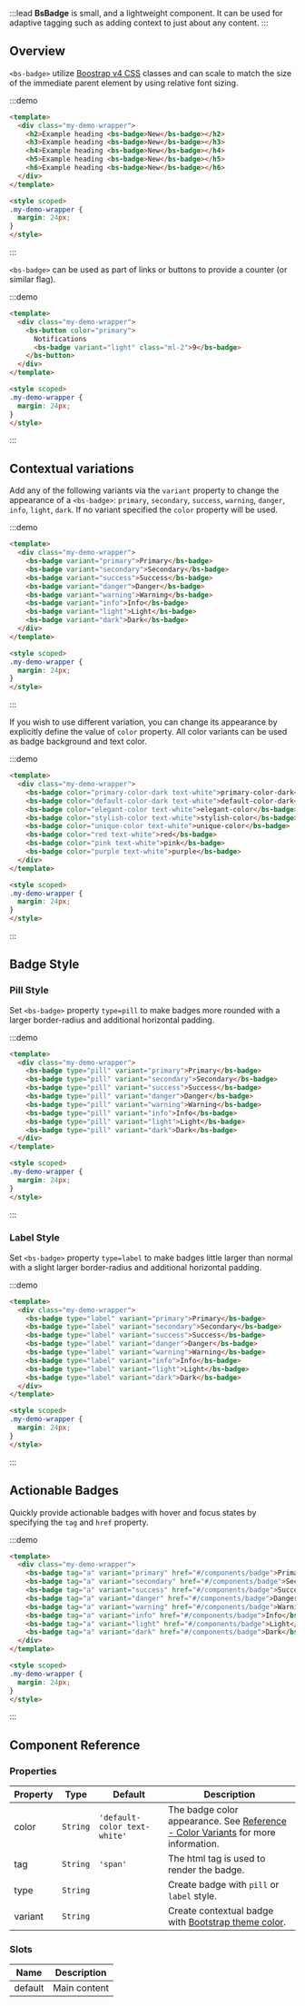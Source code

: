 :::lead
**BsBadge** is small, and a lightweight component. It can be used for adaptive tagging such as 
adding context to just about any content.
:::


## Overview

`<bs-badge>` utilize [Boostrap v4 CSS](https://getbootstrap.com/docs/4.5/components/badge/) 
classes and can scale to match the size of the immediate parent element by using relative font sizing.

:::demo
```html
<template>
  <div class="my-demo-wrapper">
    <h2>Example heading <bs-badge>New</bs-badge></h2>
    <h3>Example heading <bs-badge>New</bs-badge></h3>
    <h4>Example heading <bs-badge>New</bs-badge></h4>
    <h5>Example heading <bs-badge>New</bs-badge></h5>
    <h6>Example heading <bs-badge>New</bs-badge></h6>
  </div>
</template>

<style scoped>
.my-demo-wrapper {
  margin: 24px;
}
</style>
```
:::

`<bs-badge>` can be used as part of links or buttons to provide a counter (or similar flag).

:::demo
```html
<template>
  <div class="my-demo-wrapper">
    <bs-button color="primary">
      Notifications 
      <bs-badge variant="light" class="ml-2">9</bs-badge>
    </bs-button>
  </div>
</template>

<style scoped>
.my-demo-wrapper {
  margin: 24px;
}
</style>
```
:::


## Contextual variations

Add any of the following variants via the `variant` property to change the appearance of a `<bs-badge>`: 
`primary`, `secondary`, `success`, `warning`, `danger`, `info`, `light`, `dark`. If no variant specified 
the `color` property will be used.

:::demo
```html
<template>
  <div class="my-demo-wrapper">
    <bs-badge variant="primary">Primary</bs-badge>
    <bs-badge variant="secondary">Secondary</bs-badge>
    <bs-badge variant="success">Success</bs-badge>
    <bs-badge variant="danger">Danger</bs-badge>
    <bs-badge variant="warning">Warning</bs-badge>
    <bs-badge variant="info">Info</bs-badge>
    <bs-badge variant="light">Light</bs-badge>
    <bs-badge variant="dark">Dark</bs-badge>
  </div>
</template>

<style scoped>
.my-demo-wrapper {
  margin: 24px;
}
</style>
```
:::

If you wish to use different variation, you can change its appearance by explicitly define the value 
of `color` property. All color variants can be used as badge background and text color.

:::demo
```html
<template>
  <div class="my-demo-wrapper">
    <bs-badge color="primary-color-dark text-white">primary-color-dark</bs-badge>
    <bs-badge color="default-color-dark text-white">default-color-dark</bs-badge>
    <bs-badge color="elegant-color text-white">elegant-color</bs-badge>
    <bs-badge color="stylish-color text-white">stylish-color</bs-badge>
    <bs-badge color="unique-color text-white">unique-color</bs-badge>
    <bs-badge color="red text-white">red</bs-badge>
    <bs-badge color="pink text-white">pink</bs-badge>
    <bs-badge color="purple text-white">purple</bs-badge>
  </div>
</template>

<style scoped>
.my-demo-wrapper {
  margin: 24px;
}
</style>
```
:::


## Badge Style

### Pill Style

Set `<bs-badge>` property `type=pill` to make badges more rounded with a larger border-radius and
additional horizontal padding.

:::demo
```html
<template>
  <div class="my-demo-wrapper">
    <bs-badge type="pill" variant="primary">Primary</bs-badge>
    <bs-badge type="pill" variant="secondary">Secondary</bs-badge>
    <bs-badge type="pill" variant="success">Success</bs-badge>
    <bs-badge type="pill" variant="danger">Danger</bs-badge>
    <bs-badge type="pill" variant="warning">Warning</bs-badge>
    <bs-badge type="pill" variant="info">Info</bs-badge>
    <bs-badge type="pill" variant="light">Light</bs-badge>
    <bs-badge type="pill" variant="dark">Dark</bs-badge>
  </div>
</template>

<style scoped>
.my-demo-wrapper {
  margin: 24px;
}
</style>
```
:::

### Label Style

Set `<bs-badge>` property `type=label` to make badges little larger than normal with a slight larger 
border-radius and additional horizontal padding. 

:::demo
```html
<template>
  <div class="my-demo-wrapper">
    <bs-badge type="label" variant="primary">Primary</bs-badge>
    <bs-badge type="label" variant="secondary">Secondary</bs-badge>
    <bs-badge type="label" variant="success">Success</bs-badge>
    <bs-badge type="label" variant="danger">Danger</bs-badge>
    <bs-badge type="label" variant="warning">Warning</bs-badge>
    <bs-badge type="label" variant="info">Info</bs-badge>
    <bs-badge type="label" variant="light">Light</bs-badge>
    <bs-badge type="label" variant="dark">Dark</bs-badge>
  </div>
</template>

<style scoped>
.my-demo-wrapper {
  margin: 24px;
}
</style>
```
:::


## Actionable Badges

Quickly provide actionable badges with hover and focus states by specifying the `tag` and `href` property.

:::demo
```html
<template>
  <div class="my-demo-wrapper">
    <bs-badge tag="a" variant="primary" href="#/components/badge">Primary</bs-badge>
    <bs-badge tag="a" variant="secondary" href="#/components/badge">Secondary</bs-badge>
    <bs-badge tag="a" variant="success" href="#/components/badge">Success</bs-badge>
    <bs-badge tag="a" variant="danger" href="#/components/badge">Danger</bs-badge>
    <bs-badge tag="a" variant="warning" href="#/components/badge">Warning</bs-badge>
    <bs-badge tag="a" variant="info" href="#/components/badge">Info</bs-badge>
    <bs-badge tag="a" variant="light" href="#/components/badge">Light</bs-badge>
    <bs-badge tag="a" variant="dark" href="#/components/badge">Dark</bs-badge>
  </div>
</template>

<style scoped>
.my-demo-wrapper {
  margin: 24px;
}
</style>
```
:::


## Component Reference

### Properties

<div class="cmp-property">

| Property | Type     | Default  | Description |
|----------|----------|----------|-------------|
| color    | `String` | `'default-color text-white'` | The badge color appearance. See [Reference - Color Variants](#/reference/colors) for more information. |
| tag      | `String` | `'span'` | The html tag is used to render the badge. |
| type     | `String` |   | Create badge with `pill` or `label` style. |
| variant  | `String` |   | Create contextual badge with [Bootstrap theme color](https://getbootstrap.com/docs/4.5/components/badge/#contextual-variations). |

</div>


### Slots

<div class="cmp-property">

| Name    | Description  |
|---------|--------------|
| default | Main content |

</div>

<style scoped>
.my-demo-wrapper > .badge {
  margin-right: .5rem;
}
</style>